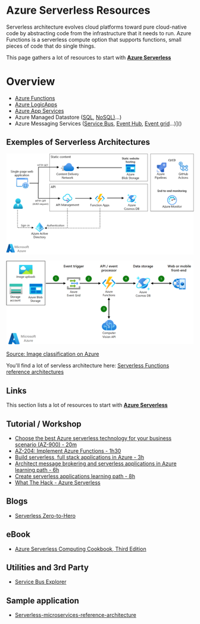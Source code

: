 # Azure Serverless Resources

Serverless architecture evolves cloud platforms toward pure cloud-native code by abstracting code from the infrastructure that it needs to run. Azure Functions is a serverless compute option that supports functions, small pieces of code that do single things.

This page gathers a lot of resources to start with **[Azure Serverless](https://azure.microsoft.com/en-us/solutions/serverless/)**

# Overview

 - [Azure Functions](https://learn.microsoft.com/en-us/azure/azure-functions/)
 - [Azure LogicApps](https://learn.microsoft.com/en-us/azure/logic-apps/)
 - [Azure App Services](https://learn.microsoft.com/en-us/azure/app-service/)
 - Azure Managed Datastore ([SQL](https://learn.microsoft.com/en-us/azure/azure-sql/?view=azuresql), [NoSQL)](https://learn.microsoft.com/en-us/azure/cosmos-db/)...)
 - Azure Messaging Services ([Service Bus](https://learn.microsoft.com/en-us/azure/service-bus-messaging/), [Event Hub](https://learn.microsoft.com/en-us/azure/event-hubs/), [Event grid](https://learn.microsoft.com/en-us/azure/event-grid/)...)]()

## Exemples of Serverless Architectures

![Serverless Web Architecure](./media/serverless-web-app.png)

![Serverless Architecure](./media/serverless-architecture.png)

 [Source: Image classification on Azure](https://learn.microsoft.com/en-us/azure/architecture/example-scenario/ai/intelligent-apps-image-processing)


You'll find a lot of servless architecture here: [Serverless Functions reference architectures](https://learn.microsoft.com/en-us/azure/architecture/serverless-quest/reference-architectures)


## Links

This section lists a lot of resources to start with **[Azure Serverless](https://azure.microsoft.com/en-us/solutions/serverless/)**

## Tutorial / Workshop


 - [Choose the best Azure serverless technology for your business scenario (AZ-900) - 20m](https://learn.microsoft.com/en-us/training/modules/serverless-fundamentals/)
 - [AZ-204: Implement Azure Functions - 1h30](https://learn.microsoft.com/en-us/training/paths/implement-azure-functions/)
 - [Build serverless, full stack applications in Azure - 3h](https://learn.microsoft.com/en-us/training/paths/build-serverless-full-stack-apps-azure/)
 - [Architect message brokering and serverless applications in Azure learning path - 6h](https://learn.microsoft.com/en-us/training/paths/architect-messaging-serverless/)
 - [Create serverless applications learning path - 8h](https://learn.microsoft.com/en-us/training/paths/create-serverless-applications/)
 - [What The Hack - Azure Serverless](https://github.com/microsoft/WhatTheHack/tree/master/015-Serverless)
 

## Blogs

 - [Serverless Zero-to-Hero](https://azure.github.io/Cloud-Native/serverless-september/ZeroToHero/)

## eBook

 - [Azure Serverless Computing Cookbook, Third Edition](https://azure.microsoft.com/en-us/resources/azure-serverless-computing-cookbook/)


## Utilities and 3rd Party 

 - [Service Bus Explorer](https://github.com/paolosalvatori/ServiceBusExplorer)

## Sample application

 - [Serverless-microservices-reference-architecture](https://github.com/petertuton/serverless-reference-implementation)

